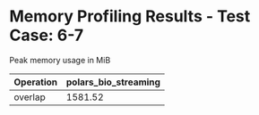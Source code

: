 # Memory Profiling Results - Test Case: 6-7

Peak memory usage in MiB

| Operation | polars_bio_streaming |
|-----------|---|
| overlap | 1581.52 |
